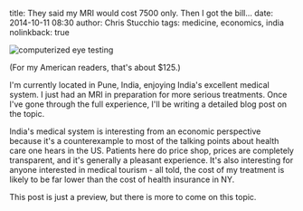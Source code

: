 title: They said my MRI would cost 7500 only. Then I got the bill...
date: 2014-10-11 08:30
author: Chris Stucchio
tags: medicine, economics, india
nolinkback: true

![computerized eye testing](|filename|blog_media/2014/medical_tourism_preview/mri_bill.jpg)

(For my American readers, that's about $125.)

I'm currently located in Pune, India, enjoying India's excellent medical system. I just had an MRI in preparation for more serious treatments. Once I've gone through the full experience, I'll be writing a detailed blog post on the topic.

India's medical system is interesting from an economic perspective because it's a counterexample to most of the talking points about health care one hears in the US. Patients here do price shop, prices are completely transparent, and it's generally a pleasant experience. It's also interesting for anyone interested in medical tourism - all told, the cost of my treatment is likely to be far lower than the cost of health insurance in NY.

This post is just a preview, but there is more to come on this topic.
